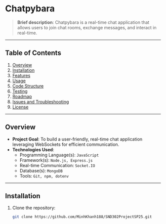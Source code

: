 # Chatpybara  
> **Brief description**: Chatpybara is a real-time chat application that allows users to join chat rooms, exchange messages, and interact in real-time.

---

## Table of Contents
1. [Overview](#overview)
2. [Installation](#installation)
3. [Features](#features)
4. [Usage](#usage)
5. [Code Structure](#code-structure)
6. [Testing](#testing)
7. [Roadmap](#roadmap)
8. [Issues and Troubleshooting](#issues-and-troubleshooting)
9. [License](#license)

---

## Overview
- **Project Goal**: To build a user-friendly, real-time chat application leveraging WebSockets for efficient communication.  
- **Technologies Used**:  
  - Programming Language(s): `JavaScript`
  - Framework(s): `Node.js, Express.js`
  - Real-time Communication: `Socket.IO`
  - Database(s): `MongoDB`
  - Tools: `Git, npm, dotenv`

---

## Installation
1. Clone the repository:
   ```bash
   git clone https://github.com/MinhKhanh188/SND302ProjectSP25.git
